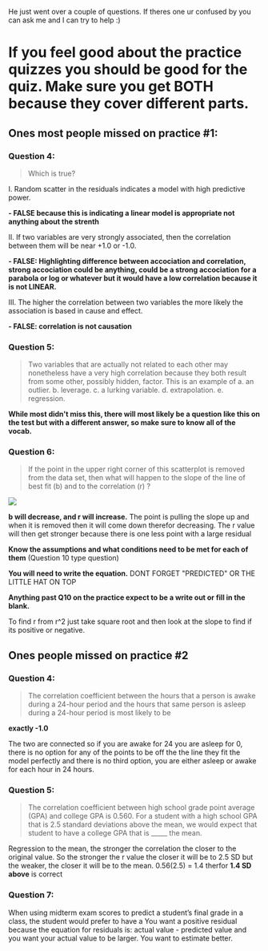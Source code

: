 He just went over a couple of questions. If theres one ur confused by you can ask me and I can try to help :)

# If you feel good about the practice quizzes you should be good for the quiz. Make sure you get BOTH because they cover different parts.

## Ones most people missed on practice #1:

### Question 4:

> Which is true?

I. Random scatter in the residuals indicates a model with high predictive power.

**- FALSE because this is indicating a linear model is appropriate not anything about the strenth**

II. If two variables are very strongly associated, then the correlation between them will be near +1.0 or -1.0.

**- FALSE: Highlighting difference between accociation and correlation, strong accociation could be anything, could be a strong accociation for a parabola or log or whatever but it would have a low correlation because it is not LINEAR.**

III. The higher the correlation between two variables the more likely the association is based in cause and effect.

**- FALSE: correlation is not causation**



### Question 5:
> Two variables that are actually not related to each other may nonetheless have a very high correlation because they both result from some other, possibly hidden, factor. This is an example of
  a. an outlier.
  b. leverage.
  c. a lurking variable.
  d. extrapolation.
  e. regression.

**While most didn't miss this, there will most likely be a question like this on the test but with a different answer, so make sure to know all of the vocab.**

### Question 6:

> If the point in the upper right corner of this scatterplot is removed from the data set, then what will happen to the slope of the line of best fit (b) and to the correlation (r) ?

<img src="https://mcpsmd.instructure.com/users/3000/files/23611001/preview?verifier=UXDTlrIXTPGLwKSuT79LnmVeUcUnEpizSw1PxAUD">

**b will decrease, and r will increase.**
The point is pulling the slope up and when it is removed then it will come down therefor decreasing. The r value will then get stronger because there is one less point with a large residual

**Know the assumptions and what conditions need to be met for each of them** (Question 10 type question)

**You will need to write the equation.** DONT FORGET "PREDICTED" OR THE LITTLE HAT ON TOP

**Anything past Q10 on the practice expect to be a write out or fill in the blank.**

To find r from r^2 just take square root and then look at the slope to find if its positive or negative.



## Ones people missed on practice #2

### Question 4:
> The correlation coefficient between the hours that a person is awake during a 24-hour period and the hours that same person is asleep during a 24-hour period is most likely to be

**exactly -1.0**

The two are connected so if you are awake for 24 you are asleep for 0, there is no option for any of the points to be off the the line they fit the model perfectly and there is no third option, you are either asleep or awake for each hour in 24 hours.

### Question 5:
> The correlation coefficient between high school grade point average (GPA) and college GPA is 0.560. For a student with a high school GPA that is 2.5 standard deviations above the mean, we would expect that student to have a college GPA that is _____ the mean.

Regression to the mean, the stronger the correlation the closer to the original value. So the stronger the r value the closer it will be to 2.5 SD but the weaker, the closer it will be to the mean. 0.56(2.5) = 1.4 therfor **1.4 SD above** is correct

### Question 7:
When using midterm exam scores to predict a student’s final grade in a class, the student would prefer to have a
You want a positive residual because the equation for residuals is: actual value - predicted value and you want your actual value to be larger. You want to estimate better.
